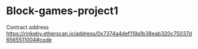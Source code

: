 # Block-games-project1
Contract address
https://rinkeby.etherscan.io/address/0x7374a4def119a1b38eab320c75037d6565511004#code

